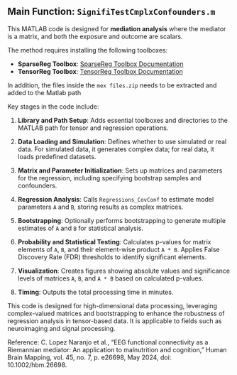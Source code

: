 ## Main Function: `SignifiTestCmplxConfounders.m`

This MATLAB code is designed for **mediation analysis** where the mediator is a matrix, and both the exposure and outcome are scalars. 

The method requires installing the following toolboxes:

- **SparseReg Toolbox**: [SparseReg Toolbox Documentation](https://hua-zhou.github.io/SparseReg/)
- **TensorReg Toolbox**: [TensorReg Toolbox Documentation](https://hua-zhou.github.io/TensorReg/)

In addition, the files inside the `mex files.zip` needs to be extracted and added to the Matlab path

Key stages in the code include:

1. **Library and Path Setup**: Adds essential toolboxes and directories to the MATLAB path for tensor and regression operations.

2. **Data Loading and Simulation**: Defines whether to use simulated or real data. For simulated data, it generates complex data; for real data, it loads predefined datasets.

3. **Matrix and Parameter Initialization**: Sets up matrices and parameters for the regression, including specifying bootstrap samples and confounders.

4. **Regression Analysis**: Calls `Regressions_CovConf` to estimate model parameters `A` and `B`, storing results as complex matrices.

5. **Bootstrapping**: Optionally performs bootstrapping to generate multiple estimates of `A` and `B` for statistical analysis.

6. **Probability and Statistical Testing**: Calculates p-values for matrix elements of `A`, `B`, and their element-wise product `A * B`. Applies False Discovery Rate (FDR) thresholds to identify significant elements.

7. **Visualization**: Creates figures showing absolute values and significance levels of matrices `A`, `B`, and `A * B` based on calculated p-values.

8. **Timing**: Outputs the total processing time in minutes.

This code is designed for high-dimensional data processing, leveraging complex-valued matrices and bootstrapping to enhance the robustness of regression analysis in tensor-based data. It is applicable to fields such as neuroimaging and signal processing.

Reference: C. Lopez Naranjo et al., “EEG functional connectivity as a Riemannian mediator: An application to malnutrition and cognition,” Human Brain Mapping, vol. 45, no. 7, p. e26698, May 2024, doi: 10.1002/hbm.26698.




